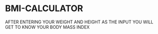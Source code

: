 # BMI-CALCULATOR
AFTER ENTERING YOUR WEIGHT AND HEIGHT AS THE INPUT YOU WILL GET TO KNOW YOUR BODY MASS INDEX
